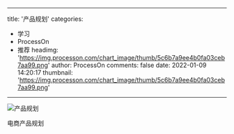 
---
title: '产品规划'
categories: 
 - 学习
 - ProcessOn
 - 推荐
headimg: 'https://img.processon.com/chart_image/thumb/5c6b7a9ee4b0fa03ceb7aa99.png'
author: ProcessOn
comments: false
date: 2022-01-09 14:20:17
thumbnail: 'https://img.processon.com/chart_image/thumb/5c6b7a9ee4b0fa03ceb7aa99.png'
---

<div>   
<img class="thumb" alt="产品规划" src="https://img.processon.com/chart_image/thumb/5c6b7a9ee4b0fa03ceb7aa99.png" referrerpolicy="no-referrer">
<p>电商产品规划</p>  
</div>
            